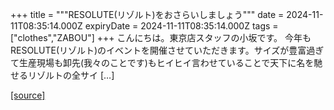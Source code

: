 +++
title = """RESOLUTE(リゾルト)をおさらいしましょう"""
date = 2024-11-11T08:35:14.000Z
expiryDate = 2024-11-11T08:35:14.000Z
tags = ["clothes","ZABOU"]
+++
こんにちは。東京店スタッフの小坂です。 今年もRESOLUTE(リゾルト)のイベントを開催させていただきます。サイズが豊富過ぎて生産現場も卸先(我々のことです)もヒイヒイ言わせていることで天下に名を馳せるリゾルトの全サイ \[…\]

[[source]](https://zabou.org/2024/11/11/312277/)
